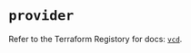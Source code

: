 # `provider`

Refer to the Terraform Registory for docs: [`vcd`](https://registry.terraform.io/providers/vmware/vcd/3.10.0/docs).
